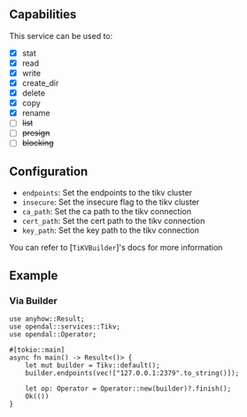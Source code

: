 ## Capabilities

This service can be used to:

- [x] stat
- [x] read
- [x] write
- [x] create_dir
- [x] delete
- [x] copy
- [x] rename
- [ ] ~~list~~
- [ ] ~~presign~~
- [ ] ~~blocking~~

## Configuration

- `endpoints`: Set the endpoints to the tikv cluster
- `insecure`: Set the insecure flag to the tikv cluster
- `ca_path`: Set the ca path to the tikv connection
- `cert_path`: Set the cert path to the tikv connection
- `key_path`: Set the key path to the tikv connection

You can refer to [`TiKVBuilder`]'s docs for more information

## Example

### Via Builder

```rust,no_run
use anyhow::Result;
use opendal::services::Tikv;
use opendal::Operator;

#[tokio::main]
async fn main() -> Result<()> {
    let mut builder = Tikv::default();
    builder.endpoints(vec!["127.0.0.1:2379".to_string()]);

    let op: Operator = Operator::new(builder)?.finish();
    Ok(())
}
```
